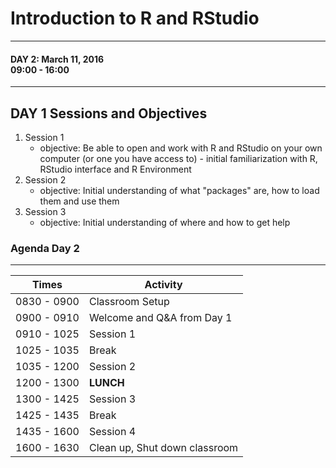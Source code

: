 # Introduction to R and RStudio

<hr>

#### DAY 2: March 11, 2016 <br> 09:00 - 16:00 

<hr>

## DAY 1 Sessions and Objectives

1. Session 1
    + objective: Be able to open and work with R and RStudio on your own computer (or one you have access to) - initial familiarization with R, RStudio interface and R Environment  
2. Session 2
    + objective: Initial understanding of what "packages" are, how to load them and use them  
3. Session 3
    + objective: Initial understanding of where and how to get help  

### Agenda Day 2
- - -

Times           | Activity
----------------|-------------------
0830 - 0900     | Classroom Setup
0900 - 0910     | Welcome and Q&A from Day 1
0910 - 1025     | Session 1
1025 - 1035     | Break
1035 - 1200     | Session 2
1200 - 1300     |**LUNCH**
1300 - 1425     | Session 3
1425 - 1435     | Break
1435 - 1600     | Session 4
1600 - 1630     | Clean up, Shut down classroom




